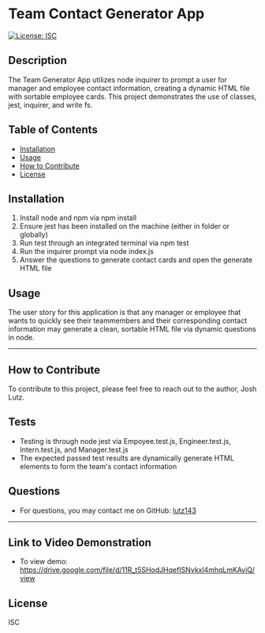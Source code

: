 # Team Contact Generator App

[![License: ISC](https://img.shields.io/badge/License-ISC-blue.svg)](https://opensource.org/licenses/ISC)

## Description
The Team Generator App utilizes node inquirer to prompt a user for manager and employee contact information, creating a dynamic HTML file with sortable employee cards. This project demonstrates the use of classes, jest, inquirer, and write fs.

## Table of Contents

    
- [Installation](#installation)
- [Usage](#usage)
- [How to Contribute](#how-to-contribute)
- [License](#license)

## Installation
1. Install node and npm via npm install
2. Ensure jest has been installed on the machine (either in folder or globally)
3. Run test through an integrated terminal via npm test
4. Run the inquirer prompt via node index.js
5. Answer the questions to generate contact cards and open the generate HTML file

## Usage
The user story for this application is that any manager or employee that wants to quickly see their teammembers and their corresponding contact information may generate a clean, sortable HTML file via dynamic questions in node.

---

## How to Contribute
To contribute to this project, please feel free to reach out to the author, Josh Lutz.

## Tests
* Testing is through node jest via Empoyee.test.js, Engineer.test.js, Intern.test.js, and Manager.test.js
* The expected passed test results are dynamically generate HTML elements to form the team's contact information

## Questions
* For questions, you may contact me on GitHub: [lutz143](https://github.com/lutz143)

---

## Link to Video Demonstration
* To view demo: https://drive.google.com/file/d/11R_t5SHodJHqefISNvkxl4mhqLmKAviQ/view

## License
ISC